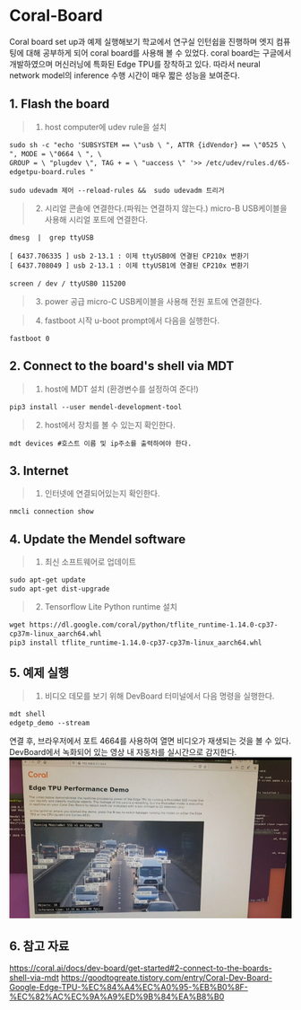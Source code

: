 # Coral-Board
Coral board set up과 예제 실행해보기
 학교에서 연구실 인턴쉽을 진행하며 엣지 컴퓨팅에 대해 공부하게 되어 coral board를 사용해 볼 수 있었다. coral board는 구글에서 개발하였으며 머신러닝에 특화된 Edge TPU를 장착하고 있다. 따라서 neural network model의 inference 수행 시간이 매우 짧은 성능을 보여준다.  

## 1. Flash the board
>  1. host computer에 udev rule을 설치
   
    sudo sh -c "echo 'SUBSYSTEM == \"usb \ ", ATTR {idVendor} == \"0525 \ ", MODE = \"0664 \ ", \
    GROUP = \ "plugdev \", TAG + = \ "uaccess \" '>> /etc/udev/rules.d/65-edgetpu-board.rules "

    sudo udevadm 제어 --reload-rules &&  sudo udevadm 트리거
>  2. 시리얼 콘솔에 연결한다.(파워는 연결하지 않는다.)
  micro-B USB케이블을 사용해 시리얼 포트에 연결한다.
   
    dmesg  |  grep ttyUSB
    
    [ 6437.706335 ] usb 2-13.1 : 이제 ttyUSB0에 연결된 CP210x 변환기
    [ 6437.708049 ] usb 2-13.1 : 이제 ttyUSB1에 연결된 CP210x 변환기
    
    screen / dev / ttyUSB0 115200 

>  3. power 공급
  micro-C USB케이블을 사용해 전원 포트에 연결한다.
   
>  4. fastboot 시작
u-boot prompt에서 다음을 실행한다.
   
    fastboot 0
## 2. Connect to the board's shell via MDT
>  1. host에 MDT 설치 (환경변수를 설정하여 준다!)
   
    pip3 install --user mendel-development-tool
>  2. host에서 장치를 볼 수 있는지 확인한다.
   
    mdt devices #호스트 이름 및 ip주소를 출력하여야 한다.
## 3. Internet
>  1. 인터넷에 연결되어있는지 확인한다.
   
    nmcli connection show
    
## 4. Update the Mendel software
>  1. 최신 소프트웨어로 업데이트
   
    sudo apt-get update
    sudo apt-get dist-upgrade
 >  2. Tensorflow Lite Python runtime 설치
 
    wget https://dl.google.com/coral/python/tflite_runtime-1.14.0-cp37-cp37m-linux_aarch64.whl
    pip3 install tflite_runtime-1.14.0-cp37-cp37m-linux_aarch64.whl
    

## 5. 예제 실행
>  1. 비디오 데모를 보기 위해 DevBoard 터미널에서 다음 명령을 실행한다.
   
    mdt shell
    edgetp_demo --stream
    
연결 후, 브라우저에서 포트 4664를 사용하여 열면 비디오가 재생되는 것을 볼 수 있다. DevBoard에서 녹화되어 있는 영상 내 자동차를 실시간으로 감지한다. </br>
<img src="./image.jpg">

## 6. 참고 자료
https://coral.ai/docs/dev-board/get-started#2-connect-to-the-boards-shell-via-mdt
https://goodtogreate.tistory.com/entry/Coral-Dev-Board-Google-Edge-TPU-%EC%84%A4%EC%A0%95-%EB%B0%8F-%EC%82%AC%EC%9A%A9%ED%9B%84%EA%B8%B0
